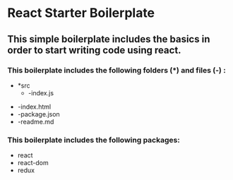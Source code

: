# React Starter Boilerplate


## This simple boilerplate includes the basics in order to start writing code using react.

### This boilerplate includes the following folders (*) and files (-) :

* *src
    - -index.js

- -index.html
- -package.json
- -readme.md



### This boilerplate includes the following packages:

- react
- react-dom
- redux
